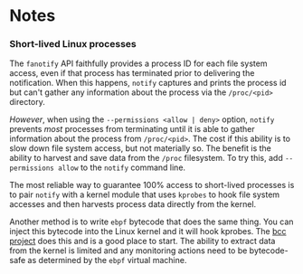 # Notes

### Short-lived Linux processes

The `fanotify` API faithfully provides a process ID for each file system access, even if that process has terminated 
prior to delivering the notification. When this happens, `notify` captures and prints the process id but can't 
gather any information about the process via the `/proc/<pid>` directory.

*However*, when using the `--permissions <allow | deny>` option, `notify` prevents *most* processes from terminating
until it is able to gather information about the process from `/proc/<pid>`. The cost if this ability is to slow down file system access, but not materially so. The benefit is the ability to harvest and save data from the `/proc` filesystem. To try this,
add `--permissions allow` to the `notify` command line.

The most reliable way to guarantee 100% access to short-lived processes is to pair `notify` with a kernel module that uses `kprobes` to hook file system accesses and then harvests process data directly from the kernel.

Another method is to write `ebpf` bytecode that does the same thing. You can inject this bytecode into the Linux kernel and it
will hook kprobes. The [bcc project](https://github.com/iovisor/bcc) does this and is a good place to start. The ability to extract data from the kernel is limited and any monitoring actions need to be bytecode-safe as determined by the `ebpf` virtual machine.



